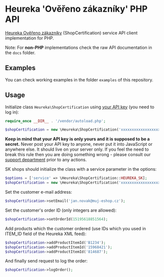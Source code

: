 Heureka 'Ověřeno zákazníky' PHP API
===================================

[Heureka Ověřeno zákazníky](http://overeno.heureka.cz/) (ShopCertification) service API client implementation for PHP.

Note: For **non-PHP** implementations check the raw API documentation in the `docs` folder.

Examples
--------

You can check working examples in the folder `examples` of this repository.

Usage
-----

Initialize class `Heureka\ShopCertification` using
[your API key](http://sluzby.heureka.cz/sluzby/certifikat-spokojenosti/) (you need to log in):

```php
require_once __DIR__ . '/vendor/autoload.php';

$shopCertification = new \Heureka\ShopCertification('xxxxxxxxxxxxxxxxxxxxxxxxxxxxxxxx');
```

**Keep in mind that your API key is only yours and it is supposed to be a secret.** Never post your API key to anyone,
never put it into JavaScript or anywhere else. It should live on your server only. If you feel the need to break this
rule then you are doing something wrong - please consult our [support department](http://onas.heureka.cz/kontakty)
prior to any actions.

SK shops should initialize the class with a service parameter in the options:

```php
$options = ['service' => \Heureka\ShopCertification::HEUREKA_SK];
$shopCertification = new \Heureka\ShopCertification('xxxxxxxxxxxxxxxxxxxxxxxxxxxxxxxx', $options);
```

Set the customer e-mail address:

```php
$shopCertification->setEmail('jan.novak@muj-eshop.cz');
```

Set the customer's order ID (only integers are allowed):

```php
$shopCertification->setOrderId(15195618851564);
```

Add products which the customer ordered (use IDs which you used in ITEM_ID field of the Heureka XML feed):
```php
$shopCertification->addProductItemId('B1234');
$shopCertification->addProductItemId('15968421');
$shopCertification->addProductItemId('814687');
```
And finally send request to log the order:

```php
$shopCertification->logOrder();
```
